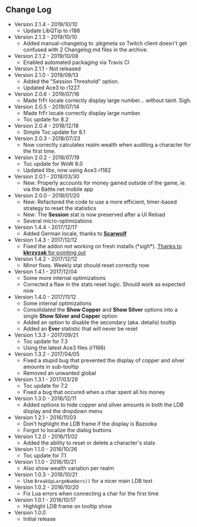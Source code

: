 ## Change Log

* Version 2.1.4 - 2019/10/10
	* Update LibQTip to r188
* Version 2.1.3 - 2019/10/10
	* Added manual-changelog to .pkgmeta so Twitch client doesn't get confused with 2 Changelog.md files in the archive.
* Version 2.1.2 - 2019/10/08
	* Enabled automated packaging via Travis CI
* Version 2.1.1 - Not released
* Version 2.1.0 - 2019/09/13
	* Added the "Session Threshold" option.
	* Updated Ace3 to r1227.
* Version 2.0.6 - 2019/07/16
	* Made frFr locale correctly display large number... without taint. Sigh.
* Version 2.0.5 - 2019/07/14
	* Made frFr locale correctly display large number.
	* Toc update for 8.2
* Version 2.0.4 - 2018/12/18
	* Simple Toc update for 8.1
* Version 2.0.3 - 2018/07/23
	* Now correctly calculates realm wealth when auditing a character for the first time.
* Version 2.0.2 - 2018/07/19
	* Toc update for WoW 8.0
	* Updated libs, now using Ace3 r1182
* Version 2.0.1 - 2018/03/30
	* New: Properly accounts for money gained outside of the game, ie. via the Battle.net mobile app
* Version 2.0.0 - 2018/01/20
	* New: Refactored the code to use a more efficient, timer-based strategy to reset the statistics
	* New: The **Session** stat is now preserved after a UI Reload
	* Several micro-optimizations
* Version 1.4.4 - 2017/12/17
	* Added German locale, thanks to [**Scarwolf**](https://github.com/Septh/WoW-Broker_Cash/pull/2)
* Version 1.4.3 - 2017/12/12
	* Fixed the addon not working on fresh installs (\*sigh\*). [Thanks to **kkrzyzak** for pointing out](https://github.com/Septh/WoW-Broker_Cash/issues/1)
* Version 1.4.2 - 2017/12/12
	* Minor fixes. Weekly stat should reset correctly now
* Version 1.4.1 - 2017/12/04
	* Some more internal optimizations
	* Corrected a flaw in the stats reset logic. Should work as expected now
* Version 1.4.0 - 2017/11/12
	* Some internal optimizations
	* Consolidated the **Show Copper** and **Show Silver** options into a single **Show Silver and Copper** option
	* Added an option to disable the secondary (aka. details) tooltip
	* Added an **Ever** statistic that will never be reset
* Version 1.3.3 - 2017/09/21
	* Toc update for 7.3
	* Using the latest Ace3 files (r1166)
* Version 1.3.2 - 2017/04/05
	* Fixed a stupid bug that prevented the display of copper and silver amounts in sub-tooltip
	* Removed an unwanted global
* Version 1.3.1 - 2017/03/29
	* Toc update for 7.2
	* Fixed a bug that occured when a char spent all his money
* Version 1.3.0 - 2016/12/11
	* Added options to hide copper and silver amounts in both the LDB display and the dropdown menu
* Version 1.2.1 - 2016/11/03
	* Don't highlight the LDB frame if the display is Bazooka
	* Forgot to localize the dialog buttons
* Version 1.2.0 - 2016/11/02
	* Added the ability to reset or delete a character's stats
* Version 1.1.0 - 2016/10/26
	* Toc update for 7.1
* Version 1.1.0 - 2016/10/21
	* Also show wealth variation per realm
* Version 1.0.3 - 2016/10/21
	* Use `BreakUpLargeNumbers()` for a nicer main LDB text
* Version 1.0.2 - 2016/10/20
	* Fix Lua errors when connecting a char for the first time
* Version 1.0.1 - 2016/10/17
	* Highlight LDB frame on tooltip show
* Version 1.0.0
	* Initial release
